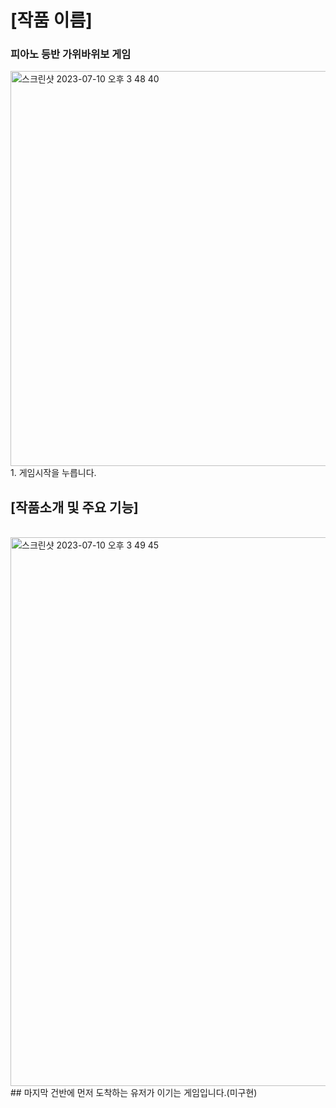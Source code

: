 
# [작품 이름]
### 피아노 등반 가위바위보 게임

<img width="632" alt="스크린샷 2023-07-10 오후 3 48 40" src="https://github.com/Ropung/toy-rock-paper-scissors/assets/85475762/dcbdefc9-92e1-4a74-b976-ba1d8415f2d1">
<br />
1. 게임시작을 누릅니다.

## [작품소개 및 주요 기능]
<br />
<img width="878" alt="스크린샷 2023-07-10 오후 3 49 45" src="https://github.com/Ropung/toy-rock-paper-scissors/assets/85475762/db43be05-f77b-4f37-a3e3-915911222fec">

<br />
## 마지막 건반에 먼저 도착하는 유저가 이기는 게임입니다.(미구현)
